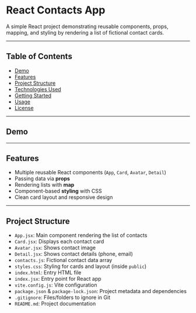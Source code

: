 # React Contacts App

A simple React project demonstrating reusable components, props, mapping, and styling by rendering a list of fictional contact cards.

---

## Table of Contents

- [Demo](#demo)  
- [Features](#features)  
- [Project Structure](#project-structure)  
- [Technologies Used](#technologies-used)  
- [Getting Started](#getting-started)  
- [Usage](#usage)  
- [License](#license)  

---

## Demo


---

## Features

- Multiple reusable React components (`App`, `Card`, `Avatar`, `Detail`)  
- Passing data via **props**  
- Rendering lists with **map**  
- Component-based **styling** with CSS  
- Clean card layout and responsive design  

---

## Project Structure


- `App.jsx`: Main component rendering the list of contacts  
- `Card.jsx`: Displays each contact card  
- `Avatar.jsx`: Shows contact image  
- `Detail.jsx`: Shows contact details (phone, email)  
- `contacts.js`: Fictional contact data array  
- `styles.css`: Styling for cards and layout (inside `public`)  
- `index.html`: Entry HTML file  
- `index.jsx`: Entry point for React app  
- `vite.config.js`: Vite configuration  
- `package.json` & `package-lock.json`: Project metadata and dependencies  
- `.gitignore`: Files/folders to ignore in Git  
- `README.md`: Project documentation

